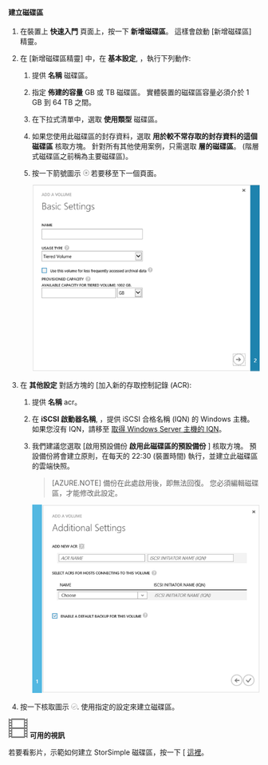 <!--author=SharS last changed: 11/16/15-->

#### 建立磁碟區

1. 在裝置上 **快速入門** 頁面上，按一下 **新增磁碟區**。 這樣會啟動 [新增磁碟區] 精靈。

2. 在 [新增磁碟區精靈] 中，在 **基本設定**, ，執行下列動作:
   1. 提供 **名稱** 磁碟區。
   2. 指定 **佈建的容量** GB 或 TB 磁碟區。 實體裝置的磁碟區容量必須介於 1 GB 到 64 TB 之間。
   3. 在下拉式清單中，選取 **使用類型** 磁碟區。 
   4. 如果您使用此磁碟區的封存資料，選取 **用於較不常存取的封存資料的這個磁碟區** 核取方塊。 針對所有其他使用案例，只需選取 **層的磁碟區**。 (階層式磁碟區之前稱為主要磁碟區)。
   4. 按一下箭號圖示 ![arrow-icon](./media/storsimple-create-volume/HCS_ArrowIcon-include.png) 若要移至下一個頁面。

        ![新增磁碟區](./media/storsimple-create-volume/AddVolume1-include.png)

3. 在 **其他設定** 對話方塊的 [加入新的存取控制記錄 (ACR):
   1. 提供 **名稱** acr。
   2. 在 **iSCSI 啟動器名稱**, ，提供 iSCSI 合格名稱 (IQN) 的 Windows 主機。 如果您沒有 IQN，請移至 [取得 Windows Server 主機的 IQN](#get-the-iqn-of-a-windows-server-host)。
   3. 我們建議您選取 [啟用預設備份 **啟用此磁碟區的預設備份** ] 核取方塊。 預設備份將會建立原則，在每天的 22:30 (裝置時間) 執行，並建立此磁碟區的雲端快照。

        > [AZURE.NOTE] 備份在此處啟用後，即無法回復。 您必須編輯磁碟區，才能修改此設定。

        ![新增磁碟區](./media/storsimple-create-volume/AddVolume2-include.png)

4. 按一下核取圖示 ![核取圖示](./media/storsimple-create-volume/HCS_CheckIcon-include.png). 使用指定的設定來建立磁碟區。

![可用的視訊](./media/storsimple-create-volume/Video_icon.png) **可用的視訊**

若要看影片，示範如何建立 StorSimple 磁碟區，按一下 [ [這裡](http://azure.microsoft.com/documentation/videos/create-a-storsimple-volume/)。


